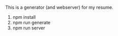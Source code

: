This is a generator (and webserver) for my resume. 

1. npm install
1. npm run generate
1. npm run server
